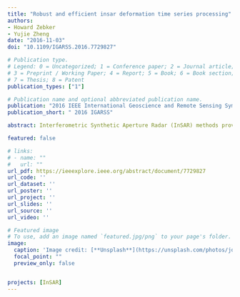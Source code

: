 ```yaml
---
title: "Robust and efficient insar deformation time series processing"
authors:
- Howard Zebker
- Yujie Zheng
date: "2016-11-03"
doi: "10.1109/IGARSS.2016.7729827"

# Publication type.
# Legend: 0 = Uncategorized; 1 = Conference paper; 2 = Journal article;
# 3 = Preprint / Working Paper; 4 = Report; 5 = Book; 6 = Book section;
# 7 = Thesis; 8 = Patent
publication_types: ["1"]

# Publication name and optional abbreviated publication name.
publication: "2016 IEEE International Geoscience and Remote Sensing Symposium (IGARSS)"
publication_short: " 2016 IGARSS"

abstract: Interferometric Synthetic Aperture Radar (InSAR) methods provide high resolution maps of surface deformation applicable to many scientific, engineering and management studies. Modern spaceborne satellites provide long sequences of observations that we can reduce to many interferograms, which in turn provide the deformation histories of many points on the surface. Here we show how raw radar data, or partially processed single look complex (SLC) images may be precorrected for imaging geometry so that formation of the hundreds of interferograms from an observation sequence is both reliable and efficient. Our approach is to use motion compensation to precisely coregister the images and a common master orbit to compensate for the topographic phase terms so that simple cross multiplication yields the needed interferograms.

featured: false

# links:
# - name: ""
#   url: ""
url_pdf: https://ieeexplore.ieee.org/abstract/document/7729827
url_code: ''
url_dataset: ''
url_poster: ''
url_project: ''
url_slides: ''
url_source: ''
url_video: ''

# Featured image
# To use, add an image named `featured.jpg/png` to your page's folder. 
image:
  caption: 'Image credit: [**Unsplash**](https://unsplash.com/photos/jdD8gXaTZsc)'
  focal_point: ""
  preview_only: false


projects: [InSAR]
---
```


